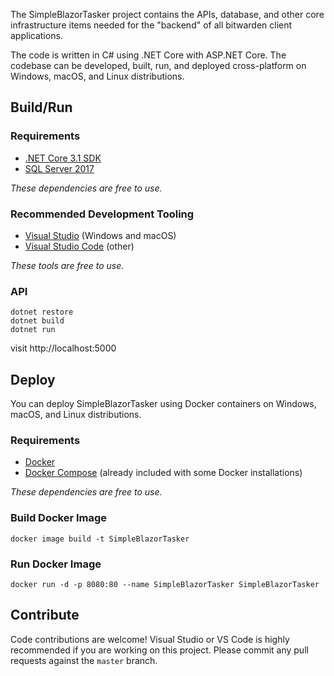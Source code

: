 The SimpleBlazorTasker project contains the APIs, database, and other core infrastructure items needed for the "backend" of all bitwarden client applications.

The code is written in C# using .NET Core with ASP.NET Core. The codebase can be developed, built, run, and deployed cross-platform on Windows, macOS, and Linux distributions.

## Build/Run

### Requirements

- [.NET Core 3.1 SDK](https://www.microsoft.com/net/download/core)
- [SQL Server 2017](https://docs.microsoft.com/en-us/sql/index)

*These dependencies are free to use.*

### Recommended Development Tooling

- [Visual Studio](https://www.visualstudio.com/vs/) (Windows and macOS)
- [Visual Studio Code](https://code.visualstudio.com/) (other)

*These tools are free to use.*

### API

```
dotnet restore
dotnet build
dotnet run
```

visit http://localhost:5000

## Deploy

You can deploy SimpleBlazorTasker using Docker containers on Windows, macOS, and Linux distributions. 

### Requirements

- [Docker](https://www.docker.com/community-edition#/download)
- [Docker Compose](https://docs.docker.com/compose/install/) (already included with some Docker installations)

*These dependencies are free to use.*

### Build Docker Image

```
docker image build -t SimpleBlazorTasker
```


### Run Docker Image

```
docker run -d -p 8080:80 --name SimpleBlazorTasker SimpleBlazorTasker
```


## Contribute

Code contributions are welcome! Visual Studio or VS Code is highly recommended if you are working on this project. Please commit any pull requests against the `master` branch.
